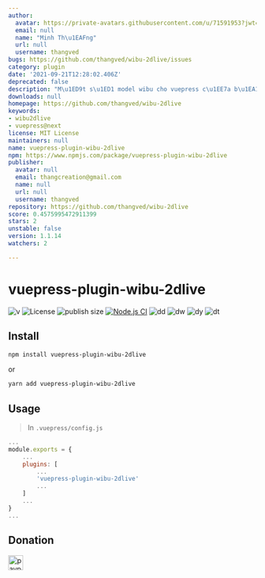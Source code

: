 ```yaml
---
author:
  avatar: https://private-avatars.githubusercontent.com/u/71591953?jwt=eyJhbGciOiJIUzI1NiIsInR5cCI6IkpXVCJ9.eyJpc3MiOiJnaXRodWIuY29tIiwiYXVkIjoicmF3LmdpdGh1YnVzZXJjb250ZW50LmNvbSIsImtleSI6ImtleTEiLCJleHAiOjE3MzQ2NzIxODAsIm5iZiI6MTczNDY3MDk4MCwicGF0aCI6Ii91LzcxNTkxOTUzIn0.GT-lNAwfMWrYQ8SqeSkiYxAjIIJxif_iia-Xt_FzYs4&v=4
  email: null
  name: "Minh Th\u1EAFng"
  url: null
  username: thangved
bugs: https://github.com/thangved/wibu-2dlive/issues
category: plugin
date: '2021-09-21T12:28:02.406Z'
deprecated: false
description: "M\u1ED9t s\u1ED1 model wibu cho vuepress c\u1EE7a b\u1EA1n."
downloads: null
homepage: https://github.com/thangved/wibu-2dlive
keywords:
- wibu2dlive
- vuepress@next
license: MIT License
maintainers: null
name: vuepress-plugin-wibu-2dlive
npm: https://www.npmjs.com/package/vuepress-plugin-wibu-2dlive
publisher:
  avatar: null
  email: thangcreation@gmail.com
  name: null
  url: null
  username: thangved
repository: https://github.com/thangved/wibu-2dlive
score: 0.4575995472911399
stars: 2
unstable: false
version: 1.1.14
watchers: 2

---
```


# vuepress-plugin-wibu-2dlive

![v](https://badgen.net/npm/v/vuepress-plugin-wibu-2dlive)
![License](https://badgen.net/github/license/thangved/wibu-2dlive)
![publish size](https://badgen.net/packagephobia/publish/vuepress-plugin-wibu-2dlive)
[![Node.js CI](https://github.com/thangved/wibu-2dlive/actions/workflows/node.js.yml/badge.svg)](https://github.com/thangved/wibu-2dlive/actions/workflows/node.js.yml)
![dd](https://badgen.net/npm/dd/vuepress-plugin-wibu-2dlive)
![dw](https://badgen.net/npm/dw/vuepress-plugin-wibu-2dlive)
![dy](https://badgen.net/npm/dy/vuepress-plugin-wibu-2dlive)
![dt](https://badgen.net/npm/dt/vuepress-plugin-wibu-2dlive)

## Install

```sh
npm install vuepress-plugin-wibu-2dlive
```

or

```sh
yarn add vuepress-plugin-wibu-2dlive
```

## Usage

> In `.vuepress/config.js`

```javascript
...
module.exports = {
    ...
    plugins: [
        ...
        'vuepress-plugin-wibu-2dlive'
        ...
    ]
    ...
}
...
```

## Donation

<a href='https://www.paypal.com/paypalme/minhthangpay'>
    <img title='paypal' width='30px' src='assets/paypal-3384015_1280.png'/>
</a>
